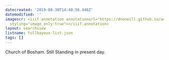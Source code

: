 ```yaml
---
datecreated: '2019-08-30T14:40:56.446Z'
datemodified: ''
imagescr: <iiif-annotation annotationurl="https://dnoneill.github.io/annotate/annotations/2cf64232-cb34-11e9-9dae-88e9fe7026e8.json"
  styling="image_only:true"></iiif-annotation>
layout: searchview
listname: fullbayeux-list.json
tags: []
---
```

Church of Bosham. Still Standing in present day.

